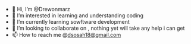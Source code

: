 - 👋 Hi, I’m @Drewonmarz
- 👀 I’m interested in learning and understanding coding
- 🌱 I’m currently learning  sowftware development
- 💞️ I’m looking to collaborate on , nothing yet will take any help i can get
- 📫 How to reach me  @dsosah18@gmail.com

<!---
Drewonmarz/Drewonmarz is a ✨ special ✨ repository because its `README.md` (this file) appears on your GitHub profile.
You can click the Preview link to take a look at your changes.
--->
